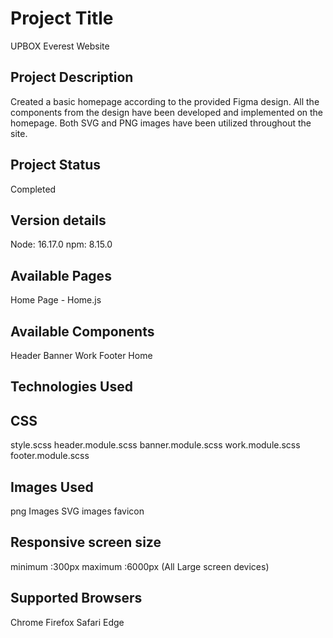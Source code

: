 # Project Title

UPBOX Everest Website

## Project Description

Created a basic homepage according to the provided Figma design. All the components from the design have been developed and implemented on the homepage. Both SVG and PNG images have been utilized throughout the site.

## Project Status

Completed

## Version details

Node: 16.17.0
npm: 8.15.0

## Available Pages

Home Page - Home.js

## Available Components

Header
Banner
Work
Footer
Home

## Technologies Used

## CSS

style.scss
header.module.scss
banner.module.scss
work.module.scss
footer.module.scss

## Images Used

png Images
SVG images
favicon

## Responsive screen size

minimum :300px
maximum :6000px (All Large screen devices)

## Supported Browsers

Chrome
Firefox
Safari
Edge
